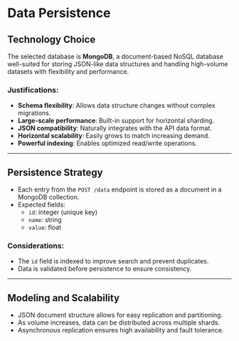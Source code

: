 # Data Persistence 

## Technology Choice

The selected database is **MongoDB**, a document-based NoSQL database well-suited for storing JSON-like data structures and handling high-volume datasets with flexibility and performance.

### Justifications:

- **Schema flexibility**: Allows data structure changes without complex migrations.
- **Large-scale performance**: Built-in support for horizontal sharding.
- **JSON compatibility**: Naturally integrates with the API data format.
- **Horizontal scalability**: Easily grows to match increasing demand.
- **Powerful indexing**: Enables optimized read/write operations.

---

## Persistence Strategy

- Each entry from the `POST /data` endpoint is stored as a document in a MongoDB collection.
- Expected fields:
  - `id`: integer (unique key)
  - `name`: string
  - `value`: float

### Considerations:

- The `id` field is indexed to improve search and prevent duplicates.
- Data is validated before persistence to ensure consistency.

---

## Modeling and Scalability

- JSON document structure allows for easy replication and partitioning.
- As volume increases, data can be distributed across multiple shards.
- Asynchronous replication ensures high availability and fault tolerance.

